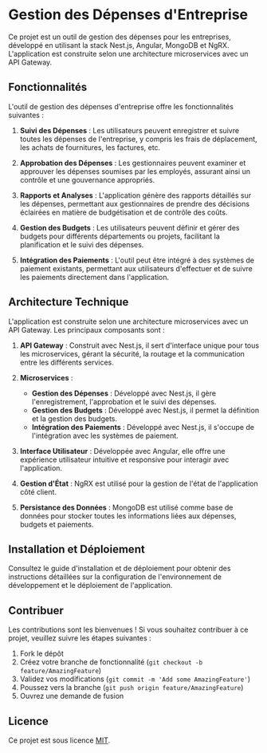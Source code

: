 # Gestion des Dépenses d'Entreprise

Ce projet est un outil de gestion des dépenses pour les entreprises, développé en utilisant la stack Nest.js, Angular, MongoDB et NgRX. L'application est construite selon une architecture microservices avec un API Gateway.

## Fonctionnalités

L'outil de gestion des dépenses d'entreprise offre les fonctionnalités suivantes :

1. **Suivi des Dépenses** : Les utilisateurs peuvent enregistrer et suivre toutes les dépenses de l'entreprise, y compris les frais de déplacement, les achats de fournitures, les factures, etc.

2. **Approbation des Dépenses** : Les gestionnaires peuvent examiner et approuver les dépenses soumises par les employés, assurant ainsi un contrôle et une gouvernance appropriés.

3. **Rapports et Analyses** : L'application génère des rapports détaillés sur les dépenses, permettant aux gestionnaires de prendre des décisions éclairées en matière de budgétisation et de contrôle des coûts.

4. **Gestion des Budgets** : Les utilisateurs peuvent définir et gérer des budgets pour différents départements ou projets, facilitant la planification et le suivi des dépenses.

5. **Intégration des Paiements** : L'outil peut être intégré à des systèmes de paiement existants, permettant aux utilisateurs d'effectuer et de suivre les paiements directement dans l'application.

## Architecture Technique

L'application est construite selon une architecture microservices avec un API Gateway. Les principaux composants sont :

1. **API Gateway** : Construit avec Nest.js, il sert d'interface unique pour tous les microservices, gérant la sécurité, la routage et la communication entre les différents services.

2. **Microservices** :

   - **Gestion des Dépenses** : Développé avec Nest.js, il gère l'enregistrement, l'approbation et le suivi des dépenses.
   - **Gestion des Budgets** : Développé avec Nest.js, il permet la définition et la gestion des budgets.
   - **Intégration des Paiements** : Développé avec Nest.js, il s'occupe de l'intégration avec les systèmes de paiement.

3. **Interface Utilisateur** : Développée avec Angular, elle offre une expérience utilisateur intuitive et responsive pour interagir avec l'application.

4. **Gestion d'État** : NgRX est utilisé pour la gestion de l'état de l'application côté client.

5. **Persistance des Données** : MongoDB est utilisé comme base de données pour stocker toutes les informations liées aux dépenses, budgets et paiements.

## Installation et Déploiement

Consultez le guide d'installation et de déploiement pour obtenir des instructions détaillées sur la configuration de l'environnement de développement et le déploiement de l'application.

## Contribuer

Les contributions sont les bienvenues ! Si vous souhaitez contribuer à ce projet, veuillez suivre les étapes suivantes :

1. Fork le dépôt
2. Créez votre branche de fonctionnalité (`git checkout -b feature/AmazingFeature`)
3. Validez vos modifications (`git commit -m 'Add some AmazingFeature'`)
4. Poussez vers la branche (`git push origin feature/AmazingFeature`)
5. Ouvrez une demande de fusion

## Licence

Ce projet est sous licence [MIT](LICENSE).
